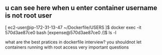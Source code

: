u can see here when u enter container username is not root user
----------------------------------------------------------------------------
[ ec2-user@ip-172-31-13-47 ~/Dockerfile/USERS ]$ docker exec -it 570d3ae87ce0 bash
[expense@570d3ae87ce0 /]$ ls -l



what are the best pratices in dockerfile  interview?
you shouldnot let containers running with root access very important questions